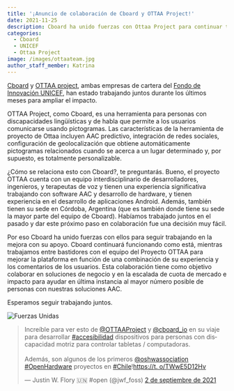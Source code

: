 ```yaml
---
title: '¡Anuncio de colaboración de Cboard y OTTAA Project!'
date: 2021-11-25
description: Cboard ha unido fuerzas con Ottaa Project para continuar trabajando en mejorar la comunicación de las personas con discapacidades
categories:
  - Cboard
  - UNICEF
  - Ottaa Project
image: /images/ottaateam.jpg
author_staff_member: Katrina
---
```

[Cboard](https://www.cboard.io/) y [OTTAA project](https://www.ottaaproject.com/), ambas empresas de cartera del [Fondo de Innovación UNICEF](https://www.unicef.org/innovation/stories/giving-every-child-voice-aac-technology), han estado trabajando juntos durante los últimos meses para ampliar el impacto.

OTTAA Project, como Cboard, es una herramienta para personas con discapacidades lingüísticas y de habla que permite a los usuarios comunicarse usando pictogramas. Las características de la herramienta de proyecto de Ottaa incluyen AAC predictivo, integración de redes sociales, configuración de geolocalización que obtiene automáticamente pictogramas relacionados cuando se acerca a un lugar determinado y, por supuesto, es totalmente personalizable.

¿Cómo se relaciona esto con Cboard?, te preguntarás. Bueno, el proyecto OTTAA cuenta con un equipo interdisciplinario de desarrolladores, ingenieros, y terapeutas de voz y tienen una experiencia significativa trabajando con software AAC y desarrollo de hardware, y tienen experiencia en el desarrollo de aplicaciones Android. Además, también tienen su sede en Córdoba, Argentina (que es también donde tiene su sede la mayor parte del equipo de Cboard). Habíamos trabajado juntos en el pasado y dar este próximo paso en colaboración fue una decisión muy fácil.

Por eso Cboard ha unido fuerzas con ellos para seguir trabajando en la mejora con su apoyo. Cboard continuará funcionando como está, mientras trabajamos entre bastidores con el equipo del Proyecto OTTAA para mejorar la plataforma en función de una combinación de su experiencia y los comentarios de los usuarios. Esta colaboración tiene como objetivo colaborar en soluciones de negocio y en la escalada de cuota de mercado e impacto para ayudar en última instancia al mayor número posible de personas con nuestras soluciones AAC.

Esperamos seguir trabajando juntos.

![Fuerzas Unidas](/images/joined-forces.png)

<blockquote class="twitter-tweet"><p lang="en" dir="ltr">Increíble para ver esto de <a href="https://twitter.com/OTTAAProject?ref_src=twsrc%5Etfw">@OTTAAProject</a> y <a href="https://twitter.com/cboard_io?ref_src=twsrc%5Etfw">@cboard_io</a> en su viaje para desarrollar <a href="https://twitter.com/hashtag/accessibility?src=hash&amp;ref_src=twsrc%5Etfw">#accesibilidad</a> dispositivos para personas con discapacidad motriz para controlar tabletas / computadoras.<br><br>Además, son algunos de los primeros <a href="https://twitter.com/oshwassociation?ref_src=twsrc%5Etfw">@oshwassociation</a> <a href="https://twitter.com/hashtag/OpenHardware?src=hash&amp;ref_src=twsrc%5Etfw">#OpenHardware</a> proyectos en <a href="https://twitter.com/hashtag/Chile?src=hash&amp;ref_src=twsrc%5Etfw">#Chile</a>!<a href="https://t.co/TWwE5D12Hv">https://t. o/TWwE5D12Hv</a></p>&mdash; Justin W. Flory 🇺🇳 #open (@jwf_foss) <a href="https://twitter.com/jwf_foss/status/1433355620619636736?ref_src=twsrc%5Etfw">2 de septiembre de 2021</a></blockquote> <script async src="https://platform.twitter.com/widgets.js" charset="utf-8"></script>

